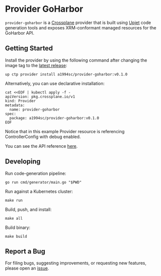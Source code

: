 # Provider GoHarbor

`provider-goharbor` is a [Crossplane](https://crossplane.io/) provider that
is built using [Upjet](https://github.com/crossplane/upjet) code
generation tools and exposes XRM-conformant managed resources for the
GoHarbor API.

## Getting Started

Install the provider by using the following command after changing the image tag
to the [latest release](https://marketplace.upbound.io/providers/a1994sc/provider-goharbor):
```
up ctp provider install a1994sc/provider-goharbor:v0.1.0
```

Alternatively, you can use declarative installation:
```
cat <<EOF | kubectl apply -f -
apiVersion: pkg.crossplane.io/v1
kind: Provider
metadata:
  name: provider-goharbor
spec:
  package: a1994sc/provider-goharbor:v0.1.0
EOF
```

Notice that in this example Provider resource is referencing ControllerConfig with debug enabled.

You can see the API reference [here](https://doc.crds.dev/github.com/a1994sc/provider-goharbor).

## Developing

Run code-generation pipeline:
```console
go run cmd/generator/main.go "$PWD"
```

Run against a Kubernetes cluster:

```console
make run
```

Build, push, and install:

```console
make all
```

Build binary:

```console
make build
```

## Report a Bug

For filing bugs, suggesting improvements, or requesting new features, please
open an [issue](https://github.com/a1994sc/provider-goharbor/issues).
